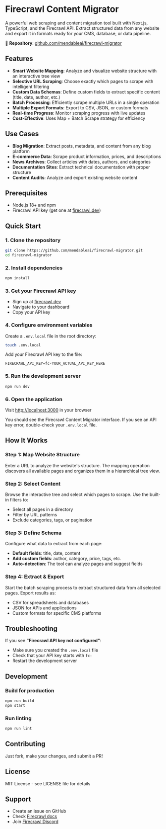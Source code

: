 # Firecrawl Content Migrator

A powerful web scraping and content migration tool built with Next.js, TypeScript, and the Firecrawl API. Extract structured data from any website and export it in formats ready for your CMS, database, or data pipeline.

🔗 **Repository**: [github.com/mendableai/firecrawl-migrator](https://github.com/mendableai/firecrawl-migrator)

## Features

- **Smart Website Mapping**: Analyze and visualize website structure with an interactive tree view
- **Selective URL Scraping**: Choose exactly which pages to scrape with intelligent filtering
- **Custom Data Schemas**: Define custom fields to extract specific content (title, date, author, etc.)
- **Batch Processing**: Efficiently scrape multiple URLs in a single operation
- **Multiple Export Formats**: Export to CSV, JSON, or custom formats
- **Real-time Progress**: Monitor scraping progress with live updates
- **Cost-Effective**: Uses Map + Batch Scrape strategy for efficiency

## Use Cases

- **Blog Migration**: Extract posts, metadata, and content from any blog platform
- **E-commerce Data**: Scrape product information, prices, and descriptions
- **News Archives**: Collect articles with dates, authors, and categories
- **Documentation Sites**: Extract technical documentation with proper structure
- **Content Audits**: Analyze and export existing website content

## Prerequisites

- Node.js 18+ and npm
- Firecrawl API key (get one at [firecrawl.dev](https://firecrawl.dev))

## Quick Start

### 1. Clone the repository
```bash
git clone https://github.com/mendableai/firecrawl-migrator.git
cd firecrawl-migrator
```

### 2. Install dependencies
```bash
npm install
```

### 3. Get your Firecrawl API key
- Sign up at [firecrawl.dev](https://firecrawl.dev)
- Navigate to your dashboard
- Copy your API key

### 4. Configure environment variables
Create a `.env.local` file in the root directory:
```bash
touch .env.local
```

Add your Firecrawl API key to the file:
```env
FIRECRAWL_API_KEY=fc-YOUR_ACTUAL_API_KEY_HERE
```

### 5. Run the development server
```bash
npm run dev
```

### 6. Open the application
Visit [http://localhost:3000](http://localhost:3000) in your browser

You should see the Firecrawl Content Migrator interface. If you see an API key error, double-check your `.env.local` file.

## How It Works

### Step 1: Map Website Structure
Enter a URL to analyze the website's structure. The mapping operation discovers all available pages and organizes them in a hierarchical tree view.

### Step 2: Select Content
Browse the interactive tree and select which pages to scrape. Use the built-in filters to:
- Select all pages in a directory
- Filter by URL patterns
- Exclude categories, tags, or pagination

### Step 3: Define Schema
Configure what data to extract from each page:
- **Default fields**: title, date, content
- **Add custom fields**: author, category, price, tags, etc.
- **Auto-detection**: The tool can analyze pages and suggest fields

### Step 4: Extract & Export
Start the batch scraping process to extract structured data from all selected pages. Export results as:
- CSV for spreadsheets and databases
- JSON for APIs and applications
- Custom formats for specific CMS platforms

## Troubleshooting

If you see **"Firecrawl API key not configured"**:
- Make sure you created the `.env.local` file
- Check that your API key starts with `fc-`
- Restart the development server

## Development

### Build for production
```bash
npm run build
npm start
```

### Run linting
```bash
npm run lint
```

## Contributing

Just fork, make your changes, and submit a PR!

## License

MIT License - see LICENSE file for details

## Support

- Create an issue on GitHub
- Check [Firecrawl docs](https://docs.firecrawl.dev)
- Join [Firecrawl Discord](https://discord.gg/firecrawl)
